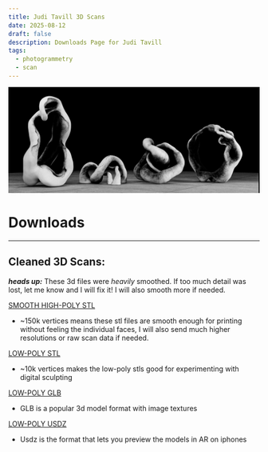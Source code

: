 ```yaml
---
title: Judi Tavill 3D Scans
date: 2025-08-12
draft: false
description: Downloads Page for Judi Tavill
tags:
  - photogrammetry
  - scan
---
```

![](scans_textured.jpg)

# Downloads
---
## Cleaned 3D Scans:

***heads up:*** These 3d files were *heavily* smoothed. If too much detail was lost, let me know and I will fix it! I will also smooth more if needed.

[SMOOTH HIGH-POLY STL](https://drive.google.com/drive/folders/1719vla8rzXfudZfVH-ntSnNk-PrCdaTS?usp=sharing)

* ~150k vertices means these stl files are smooth enough for printing without feeling the individual faces, I will also send much higher resolutions or raw scan data if needed.

[LOW-POLY STL](https://drive.google.com/drive/folders/1wYcnpOe5CGdUy8PTaemlhed2U3ZEt0-N?usp=sharing)

* ~10k vertices makes the low-poly stls good for experimenting with digital sculpting

[LOW-POLY GLB](https://drive.google.com/drive/folders/1wfBTxXk2_YvFqefS3LE5Pfi9ky42_m8I?usp=sharing)

* GLB is a popular 3d model format with image textures

[LOW-POLY USDZ](https://drive.google.com/drive/folders/1Ye7Qbowb7yJ12Bpl43ppiVBvwskVasnq?usp=sharing)

* Usdz is the format that lets you preview the models in AR on iphones